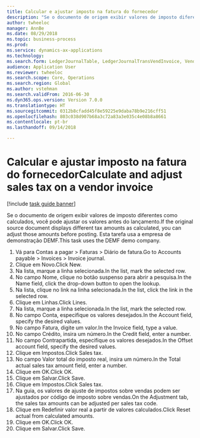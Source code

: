 ```yaml
--- 
title: Calcular e ajustar imposto na fatura do fornecedor
description: "Se o documento de origem exibir valores de imposto diferentes como calculados, você pode ajustar os valores antes do lançamento."
author: twheeloc
manager: AnnBe
ms.date: 08/29/2018
ms.topic: business-process
ms.prod: 
ms.service: dynamics-ax-applications
ms.technology: 
ms.search.form: LedgerJournalTable, LedgerJournalTransVendInvoice, VendTableLookup, TaxTmpWorkTrans
audience: Application User
ms.reviewer: twheeloc
ms.search.scope: Core, Operations
ms.search.region: Global
ms.author: vstehman
ms.search.validFrom: 2016-06-30
ms.dyn365.ops.version: Version 7.0.0
ms.translationtype: HT
ms.sourcegitcommit: 0312b8cfadd45f8e59225e9daba78b9e216cff51
ms.openlocfilehash: 803c038d907b68a3c72a83a3e035c4e08b8a8661
ms.contentlocale: pt-br
ms.lasthandoff: 09/14/2018

---
```

# <a name="calculate-and-adjust-sales-tax-on-a-vendor-invoice"></a><span data-ttu-id="1f5a2-103">Calcular e ajustar imposto na fatura do fornecedor</span><span class="sxs-lookup"><span data-stu-id="1f5a2-103">Calculate and adjust sales tax on a vendor invoice</span></span>

[!include [task guide banner](../../includes/task-guide-banner.md)]

<span data-ttu-id="1f5a2-104">Se o documento de origem exibir valores de imposto diferentes como calculados, você pode ajustar os valores antes do lançamento.</span><span class="sxs-lookup"><span data-stu-id="1f5a2-104">If the original source document displays different tax amounts as calculated, you can adjust those amounts before posting.</span></span> <span data-ttu-id="1f5a2-105">Esta tarefa usa a empresa de demonstração DEMF.</span><span class="sxs-lookup"><span data-stu-id="1f5a2-105">This task uses the DEMF demo company.</span></span>

1. <span data-ttu-id="1f5a2-106">Vá para Contas a pagar > Faturas > Diário de fatura.</span><span class="sxs-lookup"><span data-stu-id="1f5a2-106">Go to Accounts payable > Invoices > Invoice journal.</span></span>
2. <span data-ttu-id="1f5a2-107">Clique em Novo.</span><span class="sxs-lookup"><span data-stu-id="1f5a2-107">Click New.</span></span>
3. <span data-ttu-id="1f5a2-108">Na lista, marque a linha selecionada.</span><span class="sxs-lookup"><span data-stu-id="1f5a2-108">In the list, mark the selected row.</span></span>
4. <span data-ttu-id="1f5a2-109">No campo Nome, clique no botão suspenso para abrir a pesquisa.</span><span class="sxs-lookup"><span data-stu-id="1f5a2-109">In the Name field, click the drop-down button to open the lookup.</span></span>
5. <span data-ttu-id="1f5a2-110">Na lista, clique no link na linha selecionada.</span><span class="sxs-lookup"><span data-stu-id="1f5a2-110">In the list, click the link in the selected row.</span></span>
6. <span data-ttu-id="1f5a2-111">Clique em Linhas.</span><span class="sxs-lookup"><span data-stu-id="1f5a2-111">Click Lines.</span></span>
7. <span data-ttu-id="1f5a2-112">Na lista, marque a linha selecionada.</span><span class="sxs-lookup"><span data-stu-id="1f5a2-112">In the list, mark the selected row.</span></span>
8. <span data-ttu-id="1f5a2-113">No campo Conta, especifique os valores desejados.</span><span class="sxs-lookup"><span data-stu-id="1f5a2-113">In the Account field, specify the desired values.</span></span>
9. <span data-ttu-id="1f5a2-114">No campo Fatura, digite um valor.</span><span class="sxs-lookup"><span data-stu-id="1f5a2-114">In the Invoice field, type a value.</span></span>
10. <span data-ttu-id="1f5a2-115">No campo Crédito, insira um número.</span><span class="sxs-lookup"><span data-stu-id="1f5a2-115">In the Credit field, enter a number.</span></span>
11. <span data-ttu-id="1f5a2-116">No campo Contrapartida, especifique os valores desejados.</span><span class="sxs-lookup"><span data-stu-id="1f5a2-116">In the Offset account field, specify the desired values.</span></span>
12. <span data-ttu-id="1f5a2-117">Clique em Impostos.</span><span class="sxs-lookup"><span data-stu-id="1f5a2-117">Click Sales tax.</span></span>
13. <span data-ttu-id="1f5a2-118">No campo Valor total do imposto real, insira um número.</span><span class="sxs-lookup"><span data-stu-id="1f5a2-118">In the Total actual sales tax amount field, enter a number.</span></span>
14. <span data-ttu-id="1f5a2-119">Clique em OK.</span><span class="sxs-lookup"><span data-stu-id="1f5a2-119">Click OK.</span></span>
15. <span data-ttu-id="1f5a2-120">Clique em Salvar.</span><span class="sxs-lookup"><span data-stu-id="1f5a2-120">Click Save.</span></span>
16. <span data-ttu-id="1f5a2-121">Clique em Impostos.</span><span class="sxs-lookup"><span data-stu-id="1f5a2-121">Click Sales tax.</span></span>
17. <span data-ttu-id="1f5a2-122">Na guia, os valores de ajuste de impostos sobre vendas podem ser ajustados por código de imposto sobre vendas.</span><span class="sxs-lookup"><span data-stu-id="1f5a2-122">On the Adjustment tab, the sales tax amounts can be adjusted per sales tax code.</span></span>
18. <span data-ttu-id="1f5a2-123">Clique em Redefinir valor real a partir de valores calculados.</span><span class="sxs-lookup"><span data-stu-id="1f5a2-123">Click Reset actual from calculated amounts.</span></span>
19. <span data-ttu-id="1f5a2-124">Clique em OK.</span><span class="sxs-lookup"><span data-stu-id="1f5a2-124">Click OK.</span></span>
20. <span data-ttu-id="1f5a2-125">Clique em Salvar.</span><span class="sxs-lookup"><span data-stu-id="1f5a2-125">Click Save.</span></span>


